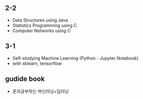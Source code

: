 ## 2-2
- Data Structures using Java
- Statistics Programming using C
- Computer Networks using C

## 3-1
- Self-studying Machine Learning (Python - Jupyter Notebook)
- with sklearn, tensorflow

## gudide book
- 혼자공부하는 머신러닝+딥러닝
